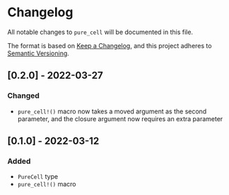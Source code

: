 # Changelog
All notable changes to `pure_cell` will be documented in this file.

The format is based on [Keep a Changelog](https://keepachangelog.com/en/1.0.0/),
and this project adheres to [Semantic Versioning](https://github.com/AldaronLau/semver).

## [0.2.0] - 2022-03-27
### Changed
 - `pure_cell!()` macro now takes a moved argument as the second parameter, and
   the closure argument now requires an extra parameter

## [0.1.0] - 2022-03-12
### Added
 - `PureCell` type
 - `pure_cell!()` macro
